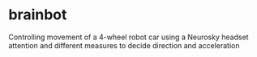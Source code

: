 # brainbot
Controlling movement of a 4-wheel robot car using a Neurosky headset attention and different measures to decide direction and acceleration
